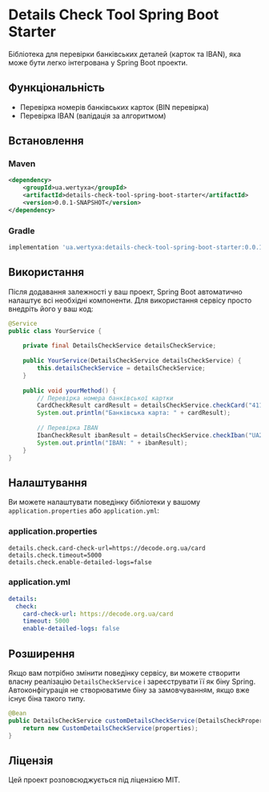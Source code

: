 # Details Check Tool Spring Boot Starter

Бібліотека для перевірки банківських деталей (карток та IBAN), яка може бути легко інтегрована у Spring Boot проекти.

## Функціональність

- Перевірка номерів банківських карток (BIN перевірка)
- Перевірка IBAN (валідація за алгоритмом)

## Встановлення

### Maven

```xml
<dependency>
    <groupId>ua.wertyxa</groupId>
    <artifactId>details-check-tool-spring-boot-starter</artifactId>
    <version>0.0.1-SNAPSHOT</version>
</dependency>
```

### Gradle

```groovy
implementation 'ua.wertyxa:details-check-tool-spring-boot-starter:0.0.1-SNAPSHOT'
```

## Використання

Після додавання залежності у ваш проект, Spring Boot автоматично налаштує всі необхідні компоненти. Для використання сервісу просто внедріть його у ваш код:

```java
@Service
public class YourService {
    
    private final DetailsCheckService detailsCheckService;
    
    public YourService(DetailsCheckService detailsCheckService) {
        this.detailsCheckService = detailsCheckService;
    }
    
    public void yourMethod() {
        // Перевірка номера банківської картки
        CardCheckResult cardResult = detailsCheckService.checkCard("4111111111111111");
        System.out.println("Банківська карта: " + cardResult);
        
        // Перевірка IBAN
        IbanCheckResult ibanResult = detailsCheckService.checkIban("UA213223130000026007233566001");
        System.out.println("IBAN: " + ibanResult);
    }
}
```

## Налаштування

Ви можете налаштувати поведінку бібліотеки у вашому `application.properties` або `application.yml`:

### application.properties

```properties
details.check.card-check-url=https://decode.org.ua/card
details.check.timeout=5000
details.check.enable-detailed-logs=false
```

### application.yml

```yaml
details:
  check:
    card-check-url: https://decode.org.ua/card
    timeout: 5000
    enable-detailed-logs: false
```

## Розширення

Якщо вам потрібно змінити поведінку сервісу, ви можете створити власну реалізацію `DetailsCheckService` і зареєструвати її як біну Spring. Автоконфігурація не створюватиме біну за замовчуванням, якщо вже існує біна такого типу.

```java
@Bean
public DetailsCheckService customDetailsCheckService(DetailsCheckProperties properties) {
    return new CustomDetailsCheckService(properties);
}
```

## Ліцензія

Цей проект розповсюджується під ліцензією MIT.
